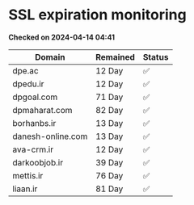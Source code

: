 # SSL expiration monitoring

**Checked on 2024-04-14 04:41**

| Domain | Remained | Status       |
|--------|----------|--------------|
| dpe.ac     | 12 Day   | ✅ |
| dpedu.ir     | 12 Day   | ✅ |
| dpgoal.com     | 71 Day   | ✅ |
| dpmaharat.com     | 82 Day   | ✅ |
| borhanbs.ir     | 13 Day   | ✅ |
| danesh-online.com     | 13 Day   | ✅ |
| ava-crm.ir     | 12 Day   | ✅ |
| darkoobjob.ir     | 39 Day   | ✅ |
| mettis.ir     | 76 Day   | ✅ |
| liaan.ir     | 81 Day   | ✅ |
